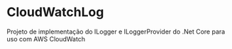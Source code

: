 # CloudWatchLog
Projeto de implementação do ILogger e ILoggerProvider do .Net Core para uso com AWS CloudWatch
